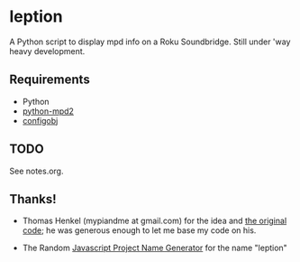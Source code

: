 leption
=======

A Python script to display mpd info on a Roku Soundbridge.  Still
under 'way heavy development.

## Requirements

* Python
* [python-mpd2][2]
* [configobj][3]

## TODO

See notes.org.

## Thanks!

* Thomas Henkel (mypiandme at gmail.com) for the idea and [the
  original code][0]; he was generous enough to let me base my code on his.

* The Random [Javascript Project Name Generator][2] for the name "leption"

[0]: https://myraspberryandme.wordpress.com/2013/06/26/soundbridge-information-display/
[1]: http://mrsharpoblunto.github.io/foswig.js/
[2]: https://pypi.python.org/pypi/python-mpd2
[3]: http://www.voidspace.org.uk/python/configobj.html
